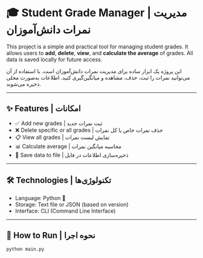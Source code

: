 # 🎓 Student Grade Manager | مدیریت نمرات دانش‌آموزان

This project is a simple and practical tool for managing student grades. It allows users to **add**, **delete**, **view**, and **calculate the average** of grades. All data is saved locally for future access.

این پروژه یک ابزار ساده برای مدیریت نمرات دانش‌آموزان است. با استفاده از آن می‌توانید نمرات را ثبت، حذف، مشاهده و میانگین‌گیری کنید. اطلاعات به‌صورت محلی ذخیره می‌شوند.

---

## ✨ Features | امکانات

- ✅ Add new grades | ثبت نمرات جدید
- ❌ Delete specific or all grades | حذف نمرات خاص یا کل نمرات
- 📋 View all grades | نمایش لیست نمرات
- 📊 Calculate average | محاسبه میانگین نمرات
- 💾 Save data to file | ذخیره‌سازی اطلاعات در فایل

---

## 🛠 Technologies | تکنولوژی‌ها

- Language: Python 🐍
- Storage: Text file or JSON (based on version)  
- Interface: CLI (Command Line Interface)

---

## 🚀 How to Run | نحوه اجرا

```bash
python main.py
